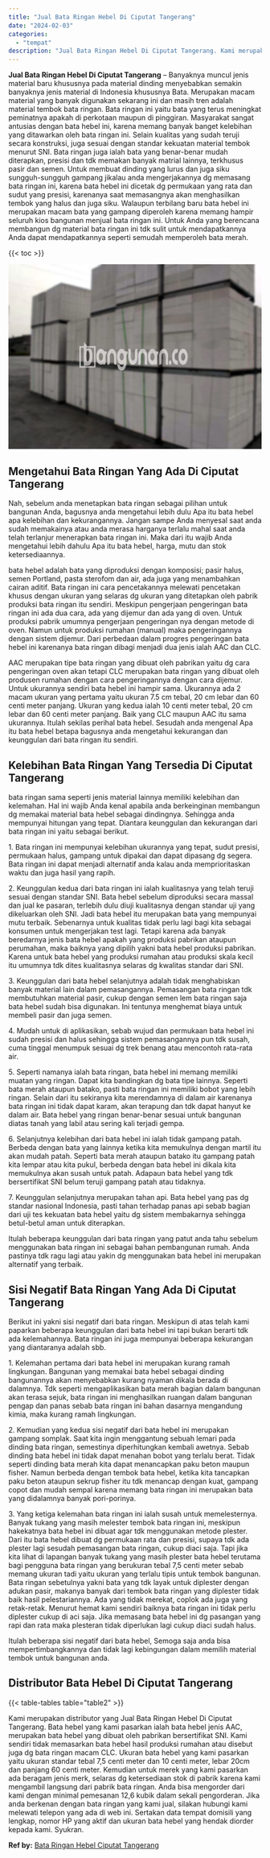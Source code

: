 ```yaml
---
title: "Jual Bata Ringan Hebel Di Ciputat Tangerang"
date: "2024-02-03"
categories: 
  - "tempat"
description: "Jual Bata Ringan Hebel Di Ciputat Tangerang. Kami merupakan distributor yang Jual Bata Ringan Hebel Di Ciputat Tangerang. Bata hebel yang kami pasarkan ialah..."
---
```


**Jual Bata Ringan Hebel Di Ciputat Tangerang** – Banyaknya muncul jenis material baru khususnya pada material dinding menyebabkan semakin banyaknya jenis material di Indonesia khususnya Bata. Merupakan macam material yang banyak digunakan sekarang ini dan masih tren adalah material tembok bata ringan. Bata ringan ini yaitu bata yang terus meningkat peminatnya apakah di perkotaan maupun di pinggiran. Masyarakat sangat antusias dengan bata hebel ini, karena memang banyak banget kelebihan yang ditawarkan oleh bata ringan ini. Selain kualitas yang sudah teruji secara konstruksi, juga sesuai dengan standar kekuatan material tembok menurut SNI. Bata ringan juga ialah bata yang benar-benar mudah diterapkan, presisi dan tdk memakan banyak matrial lainnya, terkhusus pasir dan semen. Untuk membuat dinding yang lurus dan juga siku sungguh-sungguh gampang jikalau anda mengerjakannya dg memasang bata ringan ini, karena bata hebel ini dicetak dg permukaan yang rata dan sudut yang presisi, karenanya saat memasangnya akan menghasilkan tembok yang halus dan juga siku. Walaupun terbilang baru bata hebel ini merupakan macam bata yang gampang diperoleh karena memang hampir seluruh kios bangunan menjual bata ringan ini. Untuk Anda yang berencana membangun dg material bata ringan ini tdk sulit untuk mendapatkannya Anda dapat mendapatkannya seperti semudah memperoleh bata merah.

{{< toc >}}

![Jual Bata Ringan Hebel Di Ciputat Tangerang](/images/jual-hebel-murah-43.png)

## Mengetahui Bata Ringan Yang Ada Di Ciputat Tangerang

Nah, sebelum anda menetapkan bata ringan sebagai pilihan untuk bangunan Anda, bagusnya anda mengetahui lebih dulu Apa itu bata hebel apa kelebihan dan kekurangannya. Jangan sampe Anda menyesal saat anda sudah memakainya atau anda merasa harganya terlalu mahal saat anda telah terlanjur menerapkan bata ringan ini. Maka dari itu wajib Anda mengetahui lebih dahulu Apa itu bata hebel, harga, mutu dan stok ketersediaannya.

bata hebel adalah bata yang diproduksi dengan komposisi; pasir halus, semen Portland, pasta sterofom dan air, ada juga yang menambahkan cairan aditif. Bata ringan ini cara pencetakannya melewati pencetakan khusus dengan ukuran yang selaras dg ukuran yang ditetapkan oleh pabrik produksi bata ringan itu sendiri. Meskipun pengerjaan pengeringan bata ringan ini ada dua cara, ada yang dijemur dan ada yang di oven. Untuk produksi pabrik umumnya pengerjaan pengeringan nya dengan metode di oven. Namun untuk produksi rumahan (manual) maka pengeringannya dengan sistem dijemur. Dari perbedaan dalam progres pengeringan bata hebel ini karenanya bata ringan dibagi menjadi dua jenis ialah AAC dan CLC.

AAC merupakan tipe bata ringan yang dibuat oleh pabrikan yaitu dg cara pengeringan oven akan tetapi CLC merupakan bata ringan yang dibuat oleh produsen rumahan dengan cara pengeringannya dengan cara dijemur. Untuk ukurannya sendiri bata hebel ini hampir sama. Ukurannya ada 2 macam ukuran yang pertama yaitu ukuran 7.5 cm tebal, 20 cm lebar dan 60 centi meter panjang. Ukuran yang kedua ialah 10 centi meter tebal, 20 cm lebar dan 60 centi meter panjang. Baik yang CLC maupun AAC itu sama ukurannya. Itulah sekilas perihal bata hebel. Sesudah anda mengenal Apa itu bata hebel betapa bagusnya anda mengetahui kekurangan dan keunggulan dari bata ringan itu sendiri.

## Kelebihan Bata Ringan Yang Tersedia Di Ciputat Tangerang

bata ringan sama seperti jenis material lainnya memiliki kelebihan dan kelemahan. Hal ini wajib Anda kenal apabila anda berkeinginan membangun dg memakai material bata hebel sebagai dindingnya. Sehingga anda mempunyai hitungan yang tepat. Diantara keunggulan dan kekurangan dari bata ringan ini yaitu sebagai berikut.

1\. Bata ringan ini mempunyai kelebihan ukurannya yang tepat, sudut presisi, permukaan halus, gampang untuk dipakai dan dapat dipasang dg segera. Bata ringan ini dapat menjadi alternatif anda kalau anda memprioritaskan waktu dan juga hasil yang rapih.

2\. Keunggulan kedua dari bata ringan ini ialah kualitasnya yang telah teruji sesuai dengan standar SNI. Bata hebel sebelum diproduksi secara massal dan jual ke pasaran, terlebih dulu diuji kualitasnya dengan standar uji yang dikeluarkan oleh SNI. Jadi bata hebel itu merupakan bata yang mempunyai mutu terbaik. Sebenarnya untuk kualitas tidak perlu lagi bagi kita sebagai konsumen untuk mengerjakan test lagi. Tetapi karena ada banyak beredarnya jenis bata hebel apakah yang produksi pabrikan ataupun perumahan, maka baiknya yang dipilih yakni bata hebel produksi pabrikan. Karena untuk bata hebel yang produksi rumahan atau produksi skala kecil itu umumnya tdk dites kualitasnya selaras dg kwalitas standar dari SNI.

3\. Keunggulan dari bata hebel selanjutnya adalah tidak menghabiskan banyak material lain dalam pemasangannya. Pemasangan bata ringan tdk membutuhkan material pasir, cukup dengan semen lem bata ringan saja bata hebel sudah bisa digunakan. Ini tentunya menghemat biaya untuk membeli pasir dan juga semen.

4\. Mudah untuk di aplikasikan, sebab wujud dan permukaan bata hebel ini sudah presisi dan halus sehingga sistem pemasangannya pun tdk susah, cuma tinggal menumpuk sesuai dg trek benang atau mencontoh rata-rata air.

5\. Seperti namanya ialah bata ringan, bata hebel ini memang memiliki muatan yang ringan. Dapat kita bandingkan dg bata tipe lainnya. Seperti bata merah ataupun batako, pasti bata ringan ini memiliki bobot yang lebih ringan. Selain dari itu sekiranya kita merendamnya di dalam air karenanya bata ringan ini tidak dapat karam, akan terapung dan tdk dapat hanyut ke dalam air. Bata hebel yang ringan benar-benar sesuai untuk bangunan diatas tanah yang labil atau sering kali terjadi gempa.

6\. Selanjutnya kelebihan dari bata hebel ini ialah tidak gampang patah. Berbeda dengan bata yang lainnya ketika kita memukulnya dengan martil itu akan mudah patah. Seperti bata merah ataupun batako itu gampang patah kita lempar atau kita pukul, berbeda dengan bata hebel ini dikala kita memukulnya akan susah untuk patah. Adapaun bata hebel yang tdk bersertifikat SNI belum teruji gampang patah atau tidaknya.

7\. Keunggulan selanjutnya merupakan tahan api. Bata hebel yang pas dg standar nasional Indonesia, pasti tahan terhadap panas api sebab bagian dari uji tes kekuatan bata hebel yaitu dg sistem membakarnya sehingga betul-betul aman untuk diterapkan.

Itulah beberapa keunggulan dari bata ringan yang patut anda tahu sebelum menggunakan bata ringan ini sebagai bahan pembangunan rumah. Anda pastinya tdk ragu lagi atau yakin dg menggunakan bata hebel ini merupakan alternatif yang terbaik.

## Sisi Negatif Bata Ringan Yang Ada Di Ciputat Tangerang

Berikut ini yakni sisi negatif dari bata ringan. Meskipun di atas telah kami paparkan beberapa keunggulan dari bata hebel ini tapi bukan berarti tdk ada kelemahannya. Bata ringan ini juga mempunyai beberapa kekurangan yang diantaranya adalah sbb.

1\. Kelemahan pertama dari bata hebel ini merupakan kurang ramah lingkungan. Bangunan yang memakai bata hebel sebagai dinding bangunannya akan menyebabkan kurang nyaman dikala berada di dalamnya. Tdk seperti mengaplikasikan bata merah bagian dalam bangunan akan terasa sejuk, bata ringan ini menghasilkan ruangan dalam bangunan pengap dan panas sebab bata ringan ini bahan dasarnya mengandung kimia, maka kurang ramah lingkungan.

2\. Kemudian yang kedua sisi negatif dari bata hebel ini merupakan gampang somplak. Saat kita ingin menggantung sebuah lemari pada dinding bata ringan, semestinya diperhitungkan kembali awetnya. Sebab dinding bata hebel ini tidak dapat menahan bobot yang terlalu berat. Tidak seperti dinding bata merah kita dapat menancapkan paku beton maupun fisher. Namun berbeda dengan tembok bata hebel, ketika kita tancapkan paku beton ataupun sekrup fisher itu tdk menancap dengan kuat, gampang copot dan mudah sempal karena memang bata ringan ini merupakan bata yang didalamnya banyak pori-porinya.

3\. Yang ketiga kelemahan bata ringan ini ialah susah untuk memelesternya. Banyak tukang yang masih melester tembok bata ringan ini, meskipun hakekatnya bata hebel ini dibuat agar tdk menggunakan metode plester. Dari itu bata hebel dibuat dg permukaan rata dan presisi, supaya tdk ada plester lagi sesudah pemasangan bata ringan, cukup diaci saja. Tapi jika kita lihat di lapangan banyak tukang yang masih plester bata hebel terutama bagi pengguna bata ringan yang berukuran tebal 7,5 centi meter sebab memang ukuran tadi yaitu ukuran yang terlalu tipis untuk tembok bangunan. Bata ringan sebetulnya yakni bata yang tdk layak untuk diplester dengan adukan pasir, makanya banyak dari tembok bata ringan yang diplester tidak baik hasil pelestariannya. Ada yang tidak merekat, coplok ada juga yang retak-retak. Menurut hemat kami sendiri baiknya bata ringan ini tidak perlu diplester cukup di aci saja. Jika memasang bata hebel ini dg pasangan yang rapi dan rata maka plesteran tidak diperlukan lagi cukup diaci sudah halus.

Itulah beberapa sisi negatif dari bata hebel, Semoga saja anda bisa mempertimbangkannya dan tidak lagi kebingungan dalam memilih material tembok untuk bangunan anda.

## Distributor Bata Hebel Di Ciputat Tangerang

{{< table-tables table="table2" >}}

Kami merupakan distributor yang Jual Bata Ringan Hebel Di Ciputat Tangerang. Bata hebel yang kami pasarkan ialah bata hebel jenis AAC, merupakan bata hebel yang dibuat oleh pabrikan bersertifikat SNI. Kami sendiri tidak memasarkan bata hebel hasil produksi rumahan atau disebut juga dg bata ringan macam CLC. Ukuran bata hebel yang kami pasarkan yaitu ukuran standar tebal 7,5 centi meter dan 10 centi meter, lebar 20cm dan panjang 60 centi meter. Kemudian untuk merek yang kami pasarkan ada beragam jenis merk, selaras dg ketersediaan stok di pabrik karena kami mengambil langsung dari pabrik bata ringan. Anda bisa mengorder dari kami dengan minimal pemesanan 12,6 kubik dalam sekali pengorderan. Jika anda berkenan dengan bata ringan yang kami jual, silakan hubungi kami melewati telepon yang ada di web ini. Sertakan data tempat domisili yang lengkap, nomor HP yang aktif dan ukuran bata hebel yang hendak diorder kepada kami. Syukran.

**Ref by:** [Bata Ringan Hebel Ciputat Tangerang](https://id.wikipedia.org/wiki/Bata)
